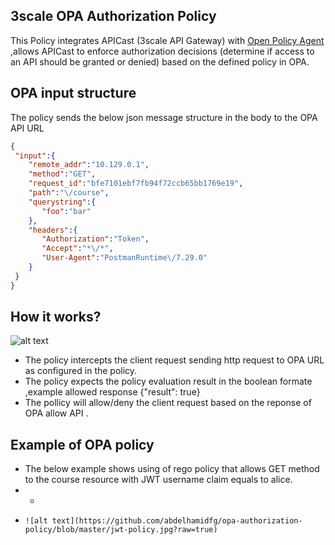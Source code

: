 
## 3scale OPA Authorization Policy

This Policy integrates APICast (3scale API Gateway) with  [Open Policy Agent](https://www.openpolicyagent.org/)  ,allows APICast to enforce authorization decisions (determine if access to an API should be granted or denied)  based on the defined policy in OPA.


## OPA input structure
 The policy sends the below json message structure in the body to the OPA API URL 
  ```json          
{
   "input":{
      "remote_addr":"10.129.0.1",
      "method":"GET",
      "request_id":"bfe7101ebf7fb94f72ccb65bb1769e19",
      "path":"\/course",
      "querystring":{
         "foo":"bar"
      },
      "headers":{
         "Authorization":"Token",
         "Accept":"*\/*",
         "User-Agent":"PostmanRuntime\/7.29.0"
      }
   }
}
```

## How it works?
![alt text](https://github.com/abdelhamidfg/opa-authorization-policy/blob/master/opa-flow.jpg?raw=true)
- The policy intercepts the client request sending http request to OPA URL as configured in the policy. 
- The policy expects the policy evaluation result in the boolean formate  ,example allowed response {"result": true}
- The pollicy will allow/deny the client request based on the reponse of OPA allow API .
 
 ## Example of OPA policy 
- The below example shows using of rego policy that allows GET method to the course resource with JWT username claim equals to alice.
- -
- 
      ![alt text](https://github.com/abdelhamidfg/opa-authorization-policy/blob/master/jwt-policy.jpg?raw=true)


